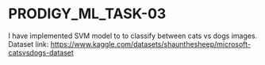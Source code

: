 # PRODIGY_ML_TASK-03
I have implemented SVM model to to classify between cats vs dogs images. Dataset link: https://www.kaggle.com/datasets/shaunthesheep/microsoft-catsvsdogs-dataset
